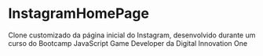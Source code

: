 # InstagramHomePage
Clone customizado da página inicial do Instagram, desenvolvido durante um curso do Bootcamp JavaScript Game Developer da Digital Innovation One
